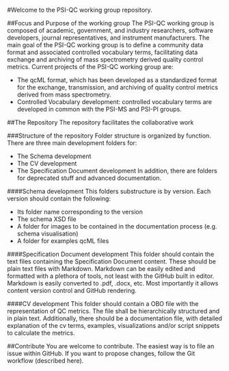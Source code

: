 #Welcome to the PSI-QC working group repository.

##Focus and Purpose of the working group
The PSI-QC working group is composed of academic, government, and industry researchers, software developers, journal representatives, and instrument manufacturers. The main goal of the PSI-QC working group is to define a community data format and associated controlled vocabulary terms, facilitating data exchange and archiving of mass spectrometry derived quality control metrics.
Current projects of the PSI-QC working group are:
 - The qcML format, which has been developed as a standardized format for the exchange, transmission, and archiving of quality control metrics derived from mass spectrometry.
 - Controlled Vocabulary development: controlled vocabulary terms are developed in common with the PSI-MS and PSI-PI groups.
 
##The Repository
The repository facilitates the collaborative work 
 
###Structure of the repository
Folder structure is organized by function. There are three main development folders for:
 - The Schema development
 - The CV development
 - The Specification Document development
 In addition, there are folders for deprecated stuff and advanced documentation.
 
####Schema development
This folders substructure is by version. Each version should contain the following:
 - Its folder name corresponding to the version
 - The schema XSD file 
 - A folder for images to be contained in the documentation process (e.g. schema visualisation)
 - A folder for examples qcML files

####Specification Document development
This folder should contain the text files containing the Specification Document content. These should be plain text files with Markdown. Markdown can be easily edited and formatted with a plethora of tools, not least with the GitHub built in editor. Markdown is easily converted to .pdf, .docx, etc. Most importantly it allows content version control and GitHub rendering.
 
####CV development
This folder should contain a OBO file with the representation of QC metrics. The file shall be hierarchically structured and in plain text. Additionally, there should be a documentation file, with detailed explanation of the cv terms, examples, visualizations and/or script snippets to calculate the metrics.

##Contribute
You are welcome to contribute. The easiest way is to file an issue within GitHub. If you want to propose changes, follow the Git workflow (described here).